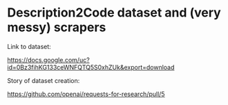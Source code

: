 # Description2Code dataset and (very messy) scrapers

Link to dataset:

https://docs.google.com/uc?id=0Bz3fihKG133ceWNFQTQ5S0xhZUk&export=download

Story of dataset creation:

https://github.com/openai/requests-for-research/pull/5
